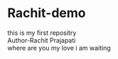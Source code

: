 # Rachit-demo
this is my first repositry
<br>
Author-Rachit Prajapati
<br>
where are you my love i am waiting
